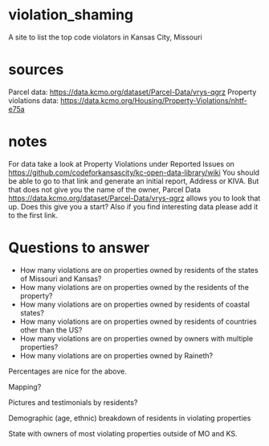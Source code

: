 # violation_shaming
A site to list the top code violators in Kansas City, Missouri

# sources
Parcel data: https://data.kcmo.org/dataset/Parcel-Data/vrys-qgrz
Property violations data: https://data.kcmo.org/Housing/Property-Violations/nhtf-e75a

# notes
For data take a look at Property Violations under Reported Issues on  https://github.com/codeforkansascity/kc-open-data-library/wiki  You should be able to go to that link and generate an initial report, Address or KIVA.  But that does not give you the name of the owner, Parcel Data https://data.kcmo.org/dataset/Parcel-Data/vrys-qgrz allows you to look that up.  Does this give you a start?  Also if you find interesting data please add it to the first link.

# Questions to answer
* How many violations are on properties owned by residents of the states of Missouri and Kansas?
* How many violations are on properties owned by the residents of the property?
* How many violations are on properties owned by residents of coastal states?
* How many violations are on properties owned by residents of countries other than the US?
* How many violations are on properties owned by owners with multiple properties?
* How many violations are on properties owned by Raineth?

Percentages are nice for the above.

Mapping?

Pictures and testimonials by residents?

Demographic (age, ethnic) breakdown of residents in violating properties

State with owners of most violating properties outside of MO and KS.